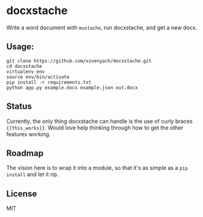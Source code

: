 # docxstache

Write a word document with `mustache`, run docxstache, and get a new docx.

## Usage:

```
git clone https://github.com/vzvenyach/docxstache.git
cd docxstache
virtualenv env
source env/bin/activate
pip install -r requirements.txt
python app.py example.docx example.json out.docx
```

## Status

Currently, the only thing docxstache can handle is the use of curly braces `{{this_works}}`. Would love help thinking through how to get the other features working.

## Roadmap

The vision here is to wrap it into a module, so that it's as simple as a `pip install` and let it rip.

## License

MIT